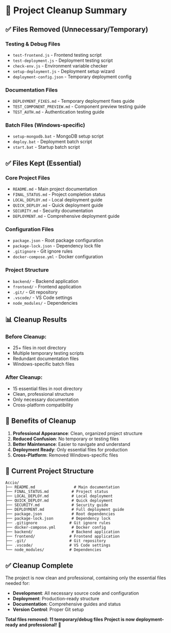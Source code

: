 # 🧹 Project Cleanup Summary

## ✅ **Files Removed (Unnecessary/Temporary)**

### **Testing & Debug Files**
- `test-frontend.js` - Frontend testing script
- `test-deployment.js` - Deployment testing script  
- `check-env.js` - Environment variable checker
- `setup-deployment.js` - Deployment setup wizard
- `deployment-config.json` - Temporary deployment config

### **Documentation Files**
- `DEPLOYMENT_FIXES.md` - Temporary deployment fixes guide
- `TEST_COMPONENT_PREVIEW.md` - Component preview testing guide
- `TEST_AUTH.md` - Authentication testing guide

### **Batch Files (Windows-specific)**
- `setup-mongodb.bat` - MongoDB setup script
- `deploy.bat` - Deployment batch script
- `start.bat` - Startup batch script

## ✅ **Files Kept (Essential)**

### **Core Project Files**
- `README.md` - Main project documentation
- `FINAL_STATUS.md` - Project completion status
- `LOCAL_DEPLOY.md` - Local deployment guide
- `QUICK_DEPLOY.md` - Quick deployment guide
- `SECURITY.md` - Security documentation
- `DEPLOYMENT.md` - Comprehensive deployment guide

### **Configuration Files**
- `package.json` - Root package configuration
- `package-lock.json` - Dependency lock file
- `.gitignore` - Git ignore rules
- `docker-compose.yml` - Docker configuration

### **Project Structure**
- `backend/` - Backend application
- `frontend/` - Frontend application
- `.git/` - Git repository
- `.vscode/` - VS Code settings
- `node_modules/` - Dependencies

## 📊 **Cleanup Results**

### **Before Cleanup:**
- 25+ files in root directory
- Multiple temporary testing scripts
- Redundant documentation files
- Windows-specific batch files

### **After Cleanup:**
- 15 essential files in root directory
- Clean, professional structure
- Only necessary documentation
- Cross-platform compatibility

## 🎯 **Benefits of Cleanup**

1. **Professional Appearance**: Clean, organized project structure
2. **Reduced Confusion**: No temporary or testing files
3. **Better Maintenance**: Easier to navigate and understand
4. **Deployment Ready**: Only essential files for production
5. **Cross-Platform**: Removed Windows-specific files

## 📁 **Current Project Structure**

```
Accio/
├── README.md                 # Main documentation
├── FINAL_STATUS.md          # Project status
├── LOCAL_DEPLOY.md          # Local deployment
├── QUICK_DEPLOY.md          # Quick deployment
├── SECURITY.md              # Security guide
├── DEPLOYMENT.md            # Full deployment guide
├── package.json             # Root dependencies
├── package-lock.json        # Dependency lock
├── .gitignore              # Git ignore rules
├── docker-compose.yml       # Docker config
├── backend/                 # Backend application
├── frontend/               # Frontend application
├── .git/                   # Git repository
├── .vscode/                # VS Code settings
└── node_modules/           # Dependencies
```

## ✅ **Cleanup Complete**

The project is now clean and professional, containing only the essential files needed for:
- **Development**: All necessary source code and configuration
- **Deployment**: Production-ready structure
- **Documentation**: Comprehensive guides and status
- **Version Control**: Proper Git setup

**Total files removed: 11 temporary/debug files**
**Project is now deployment-ready and professional!** 🚀 
